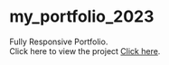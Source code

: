 # my_portfolio_2023
Fully Responsive Portfolio.<br>
Click here to view the project [Click here](https://quiet-empanada-7a53ff.netlify.app/).
